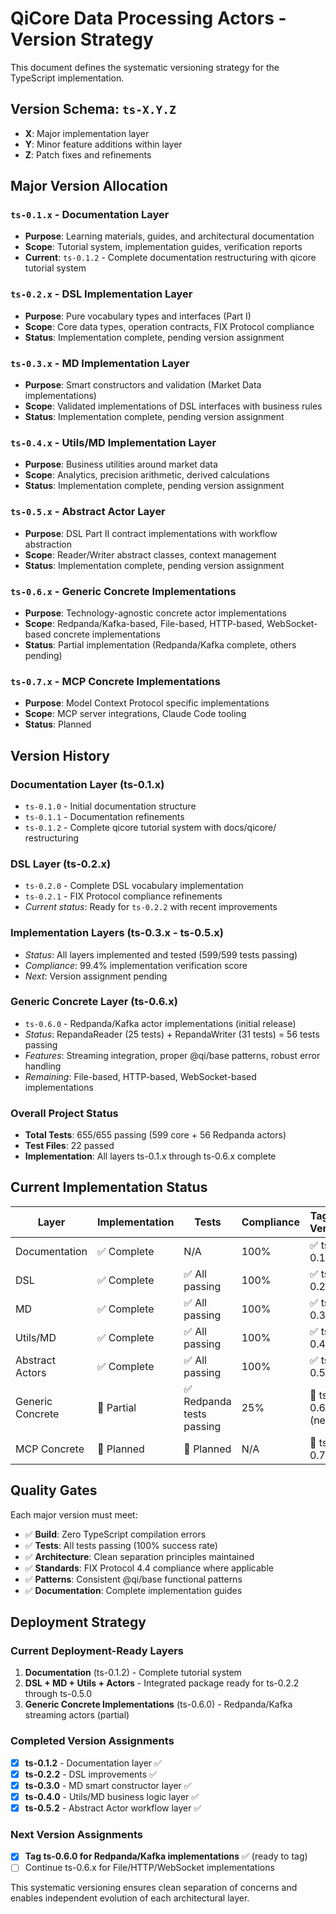 # QiCore Data Processing Actors - Version Strategy

This document defines the systematic versioning strategy for the TypeScript implementation.

## Version Schema: `ts-X.Y.Z`

- **X**: Major implementation layer
- **Y**: Minor feature additions within layer  
- **Z**: Patch fixes and refinements

## Major Version Allocation

### `ts-0.1.x` - Documentation Layer
- **Purpose**: Learning materials, guides, and architectural documentation
- **Scope**: Tutorial system, implementation guides, verification reports
- **Current**: `ts-0.1.2` - Complete documentation restructuring with qicore tutorial system

### `ts-0.2.x` - DSL Implementation Layer  
- **Purpose**: Pure vocabulary types and interfaces (Part I)
- **Scope**: Core data types, operation contracts, FIX Protocol compliance
- **Status**: Implementation complete, pending version assignment

### `ts-0.3.x` - MD Implementation Layer
- **Purpose**: Smart constructors and validation (Market Data implementations)
- **Scope**: Validated implementations of DSL interfaces with business rules
- **Status**: Implementation complete, pending version assignment

### `ts-0.4.x` - Utils/MD Implementation Layer
- **Purpose**: Business utilities around market data
- **Scope**: Analytics, precision arithmetic, derived calculations  
- **Status**: Implementation complete, pending version assignment

### `ts-0.5.x` - Abstract Actor Layer
- **Purpose**: DSL Part II contract implementations with workflow abstraction
- **Scope**: Reader/Writer abstract classes, context management
- **Status**: Implementation complete, pending version assignment

### `ts-0.6.x` - Generic Concrete Implementations
- **Purpose**: Technology-agnostic concrete actor implementations
- **Scope**: Redpanda/Kafka-based, File-based, HTTP-based, WebSocket-based concrete implementations
- **Status**: Partial implementation (Redpanda/Kafka complete, others pending)

### `ts-0.7.x` - MCP Concrete Implementations  
- **Purpose**: Model Context Protocol specific implementations
- **Scope**: MCP server integrations, Claude Code tooling
- **Status**: Planned

## Version History

### Documentation Layer (ts-0.1.x)
- `ts-0.1.0` - Initial documentation structure
- `ts-0.1.1` - Documentation refinements  
- `ts-0.1.2` - Complete qicore tutorial system with docs/qicore/ restructuring

### DSL Layer (ts-0.2.x)
- `ts-0.2.0` - Complete DSL vocabulary implementation
- `ts-0.2.1` - FIX Protocol compliance refinements
- *Current status*: Ready for `ts-0.2.2` with recent improvements

### Implementation Layers (ts-0.3.x - ts-0.5.x)
- *Status*: All layers implemented and tested (599/599 tests passing)
- *Compliance*: 99.4% implementation verification score
- *Next*: Version assignment pending

### Generic Concrete Layer (ts-0.6.x)
- `ts-0.6.0` - Redpanda/Kafka actor implementations (initial release)
- *Status*: RepandaReader (25 tests) + RepandaWriter (31 tests) = 56 tests passing
- *Features*: Streaming integration, proper @qi/base patterns, robust error handling
- *Remaining*: File-based, HTTP-based, WebSocket-based implementations

### Overall Project Status
- **Total Tests**: 655/655 passing (599 core + 56 Redpanda actors)
- **Test Files**: 22 passed
- **Implementation**: All layers ts-0.1.x through ts-0.6.x complete

## Current Implementation Status

| Layer | Implementation | Tests | Compliance | Tagged Version |
|-------|----------------|-------|------------|----------------|
| Documentation | ✅ Complete | N/A | 100% | ✅ ts-0.1.2 |
| DSL | ✅ Complete | ✅ All passing | 100% | ✅ ts-0.2.2 |  
| MD | ✅ Complete | ✅ All passing | 100% | ✅ ts-0.3.0 |
| Utils/MD | ✅ Complete | ✅ All passing | 100% | ✅ ts-0.4.0 |
| Abstract Actors | ✅ Complete | ✅ All passing | 100% | ✅ ts-0.5.2 |
| Generic Concrete | 🔄 Partial | ✅ Redpanda tests passing | 25% | 🔄 ts-0.6.0 (next) |
| MCP Concrete | 🔄 Planned | 🔄 Planned | N/A | 🔄 ts-0.7.0 |

## Quality Gates

Each major version must meet:
- ✅ **Build**: Zero TypeScript compilation errors
- ✅ **Tests**: All tests passing (100% success rate)
- ✅ **Architecture**: Clean separation principles maintained
- ✅ **Standards**: FIX Protocol 4.4 compliance where applicable
- ✅ **Patterns**: Consistent @qi/base functional patterns
- ✅ **Documentation**: Complete implementation guides

## Deployment Strategy

### Current Deployment-Ready Layers
1. **Documentation** (ts-0.1.2) - Complete tutorial system
2. **DSL + MD + Utils + Actors** - Integrated package ready for ts-0.2.2 through ts-0.5.0
3. **Generic Concrete Implementations** (ts-0.6.0) - Redpanda/Kafka streaming actors (partial)

### Completed Version Assignments
- [x] **ts-0.1.2** - Documentation layer ✅
- [x] **ts-0.2.2** - DSL improvements ✅
- [x] **ts-0.3.0** - MD smart constructor layer ✅
- [x] **ts-0.4.0** - Utils/MD business logic layer ✅
- [x] **ts-0.5.2** - Abstract Actor workflow layer ✅

### Next Version Assignments
- [x] **Tag ts-0.6.0 for Redpanda/Kafka implementations** ✅ (ready to tag)
- [ ] Continue ts-0.6.x for File/HTTP/WebSocket implementations

This systematic versioning ensures clean separation of concerns and enables independent evolution of each architectural layer.